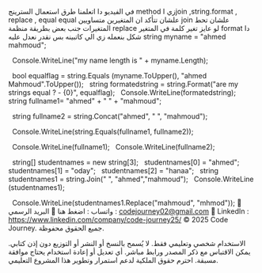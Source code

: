 في الفيديو دا اتعلمنا طرق استعمال السترينج method زي اjoin ,string.format , replace , equal
equal علشان تتأكد ان المتغيرين متساويين
join علشان تحط المتغيرات جنب بعض بطريقة منظمة
replace لو عايز تغير كلمة في المتغير
format دا شكل بنعمله زي الي كاتبينه بس نقدر نعدل عليه
string myname = "ahmed mahmoud";

            Console.WriteLine("my name length is " + myname.Length);

            bool equalflag = string.Equals (myname.ToUpper(), "ahmed Mahmoud".ToUpper());
            string formatedstring = string.Format("are my strings  equal ? - {0}", equalflag);
            Console.WriteLine(formatedstring);
 
            string fullname1= "ahmed" + " " + "mahmoud";

            string fullname2 = string.Concat("ahmed", " ", "mahmoud");

            Console.WriteLine(string.Equals(fullname1, fullname2));

            Console.WriteLine(fullname1);
            Console.WriteLine(fullname2);



            string[] studentnames = new string[3];
            studentnames[0] = "ahmed";
            studentnames[1] = "oday";
            studentnames[2] = "hanaa";
            string studentnames1 = string.Join(" ", "ahmed","mahmoud");
            Console.WriteLine (studentnames1);

            Console.WriteLine(studentnames1.Replace("mahmoud", "mhmod"));
            💬 واتساب : اضغط هنا
📩 البريد الرسمي : codejourney02@gmail.com
💼 LinkedIn : https://www.linkedin.com/company/code-journey25/
© 2025 Code Journey. جميع الحقوق محفوظة.

الاستخدام شخصي وتعليمي فقط.
لا يُسمح بالنسخ أو النشر أو التوزيع دون إذن كتابي.
يمكن الاقتباس مع ذكر المصدر ورابط مباشر.
أي تعديل أو إعادة استخدام يحتاج موافقة مسبقة.
احترم حقوق الملكية لدعم استمرار وتطوير هذا المشروع التعليمي.

